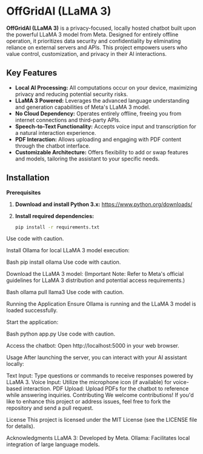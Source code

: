 # OffGridAI (LLaMA 3)

**OffGridAI (LLaMA 3)** is a privacy-focused, locally hosted chatbot built upon the powerful LLaMA 3 model from Meta. Designed for entirely offline operation, it prioritizes data security and confidentiality by eliminating reliance on external servers and APIs. This project empowers users who value control, customization, and privacy in their AI interactions.

## Key Features

* **Local AI Processing:** All computations occur on your device, maximizing privacy and reducing potential security risks.
* **LLaMA 3 Powered:** Leverages the advanced language understanding and generation capabilities of Meta's LLaMA 3 model.
* **No Cloud Dependency:** Operates entirely offline, freeing you from internet connections and third-party APIs.
* **Speech-to-Text Functionality:** Accepts voice input and transcription for a natural interaction experience.
* **PDF Interaction:** Allows uploading and engaging with PDF content through the chatbot interface.
* **Customizable Architecture:** Offers flexibility to add or swap features and models, tailoring the assistant to your specific needs.

## Installation

**Prerequisites**

1. **Download and install Python 3.x:** https://www.python.org/downloads/
2. **Install required dependencies:**

   ```bash
   pip install -r requirements.txt
Use code with caution.

Install Ollama for local LLaMA 3 model execution:

Bash
pip install ollama
Use code with caution.

Download the LLaMA 3 model: (Important Note: Refer to Meta's official guidelines for LLaMA 3 distribution and potential access requirements.)

Bash
ollama pull llama3
Use code with caution.

Running the Application
Ensure Ollama is running and the LLaMA 3 model is loaded successfully.

Start the application:

Bash
python app.py
Use code with caution.

Access the chatbot: Open http://localhost:5000 in your web browser.

Usage
After launching the server, you can interact with your AI assistant locally:

Text Input: Type questions or commands to receive responses powered by LLaMA 3.
Voice Input: Utilize the microphone icon (if available) for voice-based interaction.
PDF Upload: Upload PDFs for the chatbot to reference while answering inquiries.
Contributing
We welcome contributions! If you'd like to enhance this project or address issues, feel free to fork the repository and send a pull request.

License
This project is licensed under the MIT License (see the LICENSE file for details).

Acknowledgments
LLaMA 3: Developed by Meta.
Ollama: Facilitates local integration of large language models.
